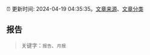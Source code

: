 :alarm_clock: 更新时间: 2024-04-19 04:35:35。[文章来源](/README.md)、[文章分类](/TAGS.md)

## 报告


> 关键字：`报告`、`月报`



